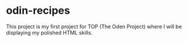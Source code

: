 # odin-recipes

This project is my first project for TOP (The Oden Project) where I will be displaying my polished HTML skills.